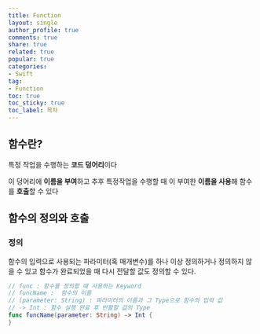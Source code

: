 ```yaml
---
title: Function
layout: single
author_profile: true
comments: true
share: true
related: true
popular: true
categories:
- Swift
tag:
- Function
toc: true
toc_sticky: true
toc_label: 목차
---
```

## 함수란?

특정 작업을 수행하는 **코드 덩어리**이다

이 덩어리에 **이름을 부여**하고 추후 특정작업을 수행할 때 이 부여한 **이름을 사용**해 함수를 **호출**할 수 있다

## 함수의 정의와 호출

### 정의

함수의 입력으로 사용되는 파라미터(혹 매개변수)를 하나 이상 정의하거나 정의하지 않을 수 있고 함수가 완료되었을 때 다시 전달할 값도 정의할 수 있다.

```swift
// func : 함수를 정의할 때 사용하는 Keyword
// funcName :  함수의 이름 
// (parameter: String) : 파라미터의 이름과 그 Type으로 함수의 입력 값 
// -> Int : 함수 실행 완료 후 반활할 값의 Type
func funcName(parameter: String) -> Int {
}
```
